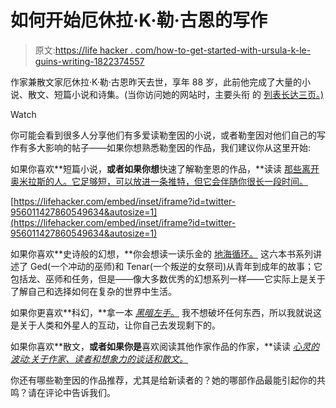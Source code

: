 # 如何开始厄休拉·K·勒·古恩的写作

> 原文:[https://life hacker . com/how-to-get-started-with-ursula-k-le-guins-writing-1822374557](https://lifehacker.com/how-to-get-started-with-ursula-k-le-guins-writing-1822374557)

作家兼散文家厄休拉·K·勒·古恩昨天去世，享年 88 岁，此前他完成了大量的小说、散文、短篇小说和诗集。(当你访问她的网站时，主要头衔 的 [列表长达三页。)](http://www.ursulakleguin.com/MajorTitles.pdf) 

Watch

你可能会看到很多人分享他们有多爱读勒奎因的小说，或者勒奎因对他们自己的写作有多大影响的帖子——如果你想熟悉勒奎因的作品，我们建议你从这里开始:

如果你喜欢**短篇小说，**或者如果你想**快速了解勒奎恩的作品，**读读 [那些离开奥米拉斯的人。它足够短，可以放进一条推特，但它会伴随你很长一段时间。](https://www.amazon.com/Ones-Who-Walk-Away-Omelas-ebook/dp/B01N0PZ35J/?asc_campaign=InlineText&asc_refurl=https://lifehacker.com/how-to-get-started-with-ursula-k-le-guins-writing-1822374557&asc_source=&tag=kinjalifehackerlink-20)

 [https://lifehacker.com/embed/inset/iframe?id=twitter-956011427860549634&autosize=1](https://lifehacker.com/embed/inset/iframe?id=twitter-956011427860549634&autosize=1) 

如果你喜欢**史诗般的幻想，**你会想读一读乐金的 [地海循环。](https://www.amazon.com/Wizard-Earthsea-Cycle-Book-ebook/dp/B008T9L6AM/?asc_campaign=InlineText&asc_refurl=https://lifehacker.com/how-to-get-started-with-ursula-k-le-guins-writing-1822374557&asc_source=&tag=kinjalifehackerlink-20) 这六本书系列讲述了 Ged(一个冲动的巫师)和 Tenar(一个叛逆的女祭司)从青年到成年的故事；它包括龙、巫师和任务，但是——像大多数优秀的幻想系列一样——它实际上是关于了解自己和选择如何在复杂的世界中生活。

如果你更喜欢**科幻，**拿一本 [*黑暗左手*。](https://www.amazon.com/Left-Hand-Darkness-Ursula-Guin/dp/0441478123?asc_campaign=InlineText&asc_refurl=https://lifehacker.com/how-to-get-started-with-ursula-k-le-guins-writing-1822374557&asc_source=&tag=kinjalifehackerlink-20) 我不想破坏任何东西，所以我就说这是关于人类和外星人的互动，让你自己去发现剩下的。

如果你喜欢**散文，**或者如果你是**喜欢阅读其他作家作品的作家，**读读 [*心灵的波动:关于作家、读者和想象力的谈话和散文。*](https://www.amazon.com/Wave-Mind-Essays-Writer-Imagination/dp/1590300068?asc_campaign=InlineText&asc_refurl=https://lifehacker.com/how-to-get-started-with-ursula-k-le-guins-writing-1822374557&asc_source=&tag=kinjalifehackerlink-20)

你还有哪些勒奎因的作品推荐，尤其是给新读者的？她的哪部作品最能引起你的共鸣？请在评论中告诉我们。